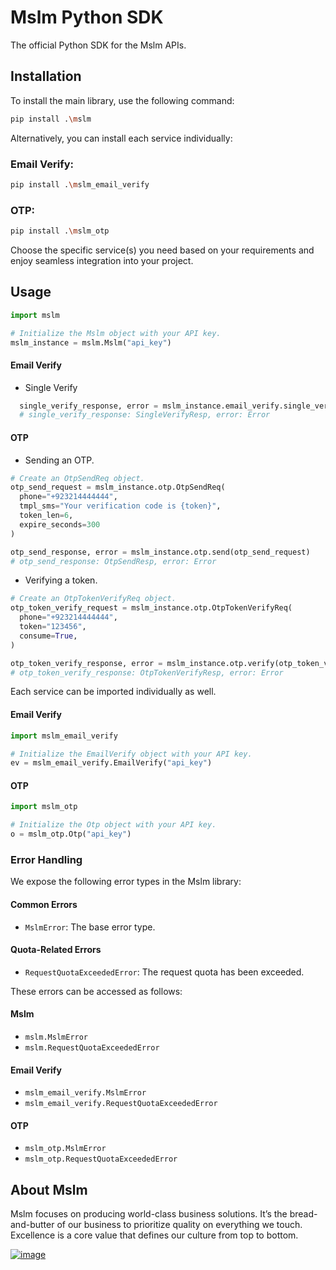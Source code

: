 # Mslm Python SDK

The official Python SDK for the Mslm APIs.

## Installation
To install the main library, use the following command:
```bash
pip install .\mslm
```

Alternatively, you can install each service individually:

### Email Verify:
```bash
pip install .\mslm_email_verify
```

### OTP:
```bash
pip install .\mslm_otp
```
Choose the specific service(s) you need based on your 
requirements and enjoy seamless integration into your project.


## Usage
```python
import mslm

# Initialize the Mslm object with your API key.
mslm_instance = mslm.Mslm("api_key")
```

#### Email Verify
  - Single Verify
  ```python
    single_verify_response, error = mslm_instance.email_verify.single_verify("support@mslm.io")
    # single_verify_response: SingleVerifyResp, error: Error
  ```

#### OTP
  - Sending an OTP.
  ```python
  # Create an OtpSendReq object.
  otp_send_request = mslm_instance.otp.OtpSendReq(
    phone="+923214444444",
    tmpl_sms="Your verification code is {token}",
    token_len=6,
    expire_seconds=300
  )
  
  otp_send_response, error = mslm_instance.otp.send(otp_send_request)
  # otp_send_response: OtpSendResp, error: Error
  ```  
  - Verifying a token.
  ```python
  # Create an OtpTokenVerifyReq object.
  otp_token_verify_request = mslm_instance.otp.OtpTokenVerifyReq(
    phone="+923214444444",
    token="123456",
    consume=True,
  )
  
  otp_token_verify_response, error = mslm_instance.otp.verify(otp_token_verify_request)
  # otp_token_verify_response: OtpTokenVerifyResp, error: Error
```

Each service can be imported individually as well.
#### Email Verify

```python
import mslm_email_verify

# Initialize the EmailVerify object with your API key.
ev = mslm_email_verify.EmailVerify("api_key")
```

#### OTP

```python
import mslm_otp

# Initialize the Otp object with your API key.
o = mslm_otp.Otp("api_key")
```


### Error Handling

We expose the following error types in the Mslm library:

#### Common Errors
- `MslmError`: The base error type.

#### Quota-Related Errors
- `RequestQuotaExceededError`: The request quota has been exceeded.

These errors can be accessed as follows:

#### Mslm
- `mslm.MslmError`
- `mslm.RequestQuotaExceededError`

#### Email Verify
- `mslm_email_verify.MslmError`
- `mslm_email_verify.RequestQuotaExceededError`

#### OTP
- `mslm_otp.MslmError`
- `mslm_otp.RequestQuotaExceededError`


## About Mslm
Mslm focuses on producing world-class business solutions. It’s the
bread-and-butter of our business to prioritize quality on everything we touch.
Excellence is a core value that defines our culture from top to bottom.

[![image](https://avatars.githubusercontent.com/u/50307970?s=200&v=4)](https://mslm.io/)
